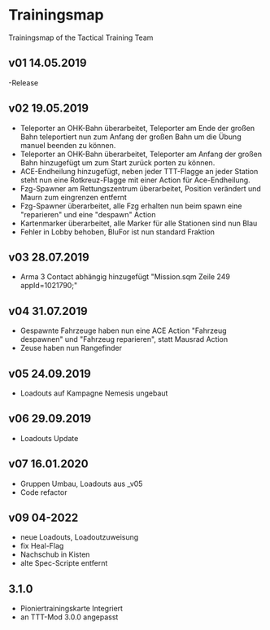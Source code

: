 # Trainingsmap

Trainingsmap of the Tactical Training Team

## v01 14.05.2019

-Release

## v02 19.05.2019

- Teleporter an OHK-Bahn überarbeitet, Teleporter am Ende der großen Bahn teleportiert nun zum Anfang der großen Bahn um die Übung manuel beenden zu können.
- Teleporter an OHK-Bahn überarbeitet, Teleporter am Anfang der großen Bahn hinzugefügt um zum Start zurück porten zu können.
- ACE-Endheilung hinzugefügt, neben jeder TTT-Flagge an jeder Station steht nun eine Rotkreuz-Flagge mit einer Action für Ace-Endheilung.
- Fzg-Spawner am Rettungszentrum überarbeitet, Position verändert und Maurn zum eingrenzen entfernt
- Fzg-Spawner überarbeitet, alle Fzg erhalten nun beim spawn eine "reparieren" und eine "despawn" Action
- Kartenmarker überarbeitet, alle Marker für alle Stationen sind nun Blau
- Fehler in Lobby behoben, BluFor ist nun standard Fraktion

## v03 28.07.2019

- Arma 3 Contact abhängig hinzugefügt "Mission.sqm Zeile 249 appId=1021790;"

## v04 31.07.2019

- Gespawnte Fahrzeuge haben nun eine ACE Action "Fahrzeug despawnen" und "Fahrzeug reparieren", statt Mausrad Action
- Zeuse haben nun Rangefinder

## v05 24.09.2019

- Loadouts auf Kampagne Nemesis ungebaut

## v06 29.09.2019

- Loadouts Update

## v07 16.01.2020

- Gruppen Umbau, Loadouts aus _v05
- Code refactor

## v09 04-2022

- neue Loadouts, Loadoutzuweisung
- fix Heal-Flag
- Nachschub in Kisten
- alte Spec-Scripte entfernt

## 3.1.0

- Pioniertrainingskarte Integriert
- an TTT-Mod 3.0.0 angepasst

